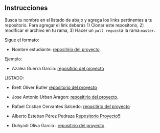 ## Instrucciones

Busca tu nombre en el listado de abajo y agrega los links pertinentes a tu repositorio. Para agregar el link deberás 1) Clonar este repositorio, 2) modificar el archivo en tu rama, 3) Hacer un `pull request`a la rama `master`.


Sigue el formato:

* Nombre estudiante: [repositirio del proyecto]().

Ejemplo:

* Azalea Guerra García: [repositirio del proyecto](https://github.com/AzaleaGuerra/TareasBioinfRerpo/ProyectoUnidad5_TUSINICIALES)

LISTADO:


* Brett Oliver Butler [repositorio del proyecto](https://github.com/redgcko7/Tareas_BioinfRepro2019_BB/tree/master/ProyectoUnidad5_BOB)

* Jose Antonio Urban Aragon: [repositirio del proyecto](https://github.com/tono2204/Tareas_BioinfRepro2019_JAUA/tree/master/ProyectoUnidad5_JAUA).

* Rafael Cristian Cervantes Salcedo: [repositirio del proyecto](https://github.com/cristoichkov/Tareas_BioinfRepro2019_CCS/tree/master/ProyectoUnidad5_CCS)

* Alberto Esteban Pérez Pedraza [Repositorio Proyecto5](https://github.com/ALBERTOPP/-Tareas_BioinfRepro2019_AEPP-/tree/master/ProyectoUnidad5_AEPP)

* Duhyadi Oliva García : [repositirio del proyecto](https://github.com/Duhyadi/Tareas_BioinfRepro2019_DOG/tree/master/ProyectoUnidad5_DOG)